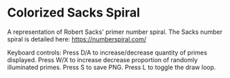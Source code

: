 # Colorized Sacks Spiral

A representation of Robert Sacks' primer number spiral.  The Sacks number spiral is detailed here: https://numberspiral.com/

Keyboard controls: 
  Press D/A to increase/decrease quantity of primes displayed.
  Press W/X to increase decrease proportion of randomly illuminated primes.
  Press S to save PNG.
  Press L to toggle the draw loop.
